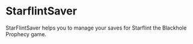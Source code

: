 # StarflintSaver
StarFlintSaver helps you to manage your saves for Starflint the Blackhole Prophecy game.
